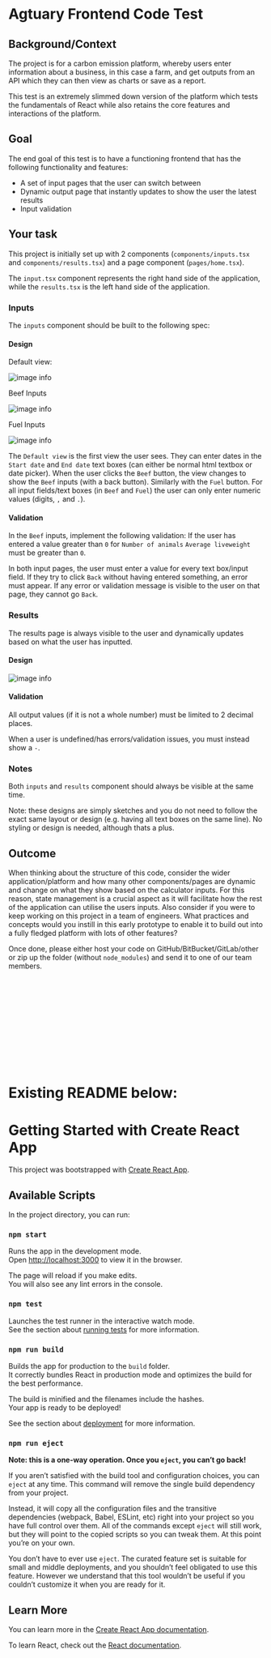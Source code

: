 # Agtuary Frontend Code Test

## Background/Context

The project is for a carbon emission platform, whereby users enter information about a business, in this case a farm, and get outputs from an API which they can then view as charts or save as a report.

This test is an extremely slimmed down version of the platform which tests the fundamentals of React while also retains the core features and interactions of the platform.

## Goal

The end goal of this test is to have a functioning frontend that has the following functionality and features:

-   A set of input pages that the user can switch between
-   Dynamic output page that instantly updates to show the user the latest results
-   Input validation

## Your task

This project is initially set up with 2 components (`components/inputs.tsx` and `components/results.tsx`) and a page component (`pages/home.tsx`).

The `input.tsx` component represents the right hand side of the application, while the `results.tsx` is the left hand side of the application.

### Inputs

The `inputs` component should be built to the following spec:

#### Design

Default view:

![image info](./Frame_Inputs.png)

Beef Inputs

![image info](./Frame_BeefInputs.png)

Fuel Inputs

![image info](./Frame_FuelInputs.png)

The `Default view` is the first view the user sees. They can enter dates in the `Start date` and `End date` text boxes (can either be normal html textbox or date picker). When the user clicks the `Beef` button, the view changes to show the `Beef` inputs (with a back button). Similarly with the `Fuel` button. For all input fields/text boxes (in `Beef` and `Fuel`) the user can only enter numeric values (digits, `,` and `.`).

#### Validation

In the `Beef` inputs, implement the following validation: If the user has entered a value greater than `0` for `Number of animals` `Average liveweight` must be greater than `0`.

In both input pages, the user must enter a value for every text box/input field. If they try to click `Back` without having entered something, an error must appear. If any error or validation message is visible to the user on that page, they cannot go `Back`.

### Results

The results page is always visible to the user and dynamically updates based on what the user has inputted.

#### Design

![image info](./Frame_Results.png)

#### Validation

All output values (if it is not a whole number) must be limited to 2 decimal places.

When a user is undefined/has errors/validation issues, you must instead show a `-`.

### Notes

Both `inputs` and `results` component should always be visible at the same time.

Note: these designs are simply sketches and you do not need to follow the exact same layout or design (e.g. having all text boxes on the same line). No styling or design is needed, although thats a plus.

## Outcome

When thinking about the structure of this code, consider the wider application/platform and how many other components/pages are dynamic and change on what they show based on the calculator inputs. For this reason, state management is a crucial aspect as it will facilitate how the rest of the application can utilise the users inputs.
Also consider if you were to keep working on this project in a team of engineers. What practices and concepts would you instill in this early prototype to enable it to build out into a fully fledged platform with lots of other features?

Once done, please either host your code on GitHub/BitBucket/GitLab/other or zip up the folder (without `node_modules`) and send it to one of our team members.

&nbsp;

&nbsp;

&nbsp;

&nbsp;

&nbsp;

&nbsp;

# Existing README below:

# Getting Started with Create React App

This project was bootstrapped with [Create React App](https://github.com/facebook/create-react-app).

## Available Scripts

In the project directory, you can run:

### `npm start`

Runs the app in the development mode.\
Open [http://localhost:3000](http://localhost:3000) to view it in the browser.

The page will reload if you make edits.\
You will also see any lint errors in the console.

### `npm test`

Launches the test runner in the interactive watch mode.\
See the section about [running tests](https://facebook.github.io/create-react-app/docs/running-tests) for more information.

### `npm run build`

Builds the app for production to the `build` folder.\
It correctly bundles React in production mode and optimizes the build for the best performance.

The build is minified and the filenames include the hashes.\
Your app is ready to be deployed!

See the section about [deployment](https://facebook.github.io/create-react-app/docs/deployment) for more information.

### `npm run eject`

**Note: this is a one-way operation. Once you `eject`, you can’t go back!**

If you aren’t satisfied with the build tool and configuration choices, you can `eject` at any time. This command will remove the single build dependency from your project.

Instead, it will copy all the configuration files and the transitive dependencies (webpack, Babel, ESLint, etc) right into your project so you have full control over them. All of the commands except `eject` will still work, but they will point to the copied scripts so you can tweak them. At this point you’re on your own.

You don’t have to ever use `eject`. The curated feature set is suitable for small and middle deployments, and you shouldn’t feel obligated to use this feature. However we understand that this tool wouldn’t be useful if you couldn’t customize it when you are ready for it.

## Learn More

You can learn more in the [Create React App documentation](https://facebook.github.io/create-react-app/docs/getting-started).

To learn React, check out the [React documentation](https://reactjs.org/).
